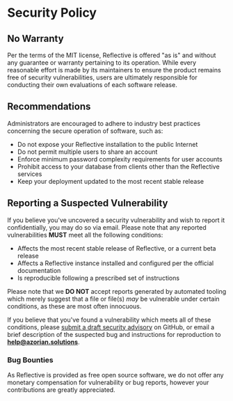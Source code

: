 # Security Policy

## No Warranty

Per the terms of the MIT license, Reflective is offered "as is" and without any guarantee or warranty pertaining to its operation. While every reasonable effort is made by its maintainers to ensure the product remains free of security vulnerabilities, users are ultimately responsible for conducting their own evaluations of each software release.

## Recommendations

Administrators are encouraged to adhere to industry best practices concerning the secure operation of software, such as:

* Do not expose your Reflective installation to the public Internet
* Do not permit multiple users to share an account
* Enforce minimum password complexity requirements for user accounts
* Prohibit access to your database from clients other than the Reflective services
* Keep your deployment updated to the most recent stable release

## Reporting a Suspected Vulnerability

If you believe you've uncovered a security vulnerability and wish to report it confidentially, you may do so via email. Please note that any reported vulnerabilities **MUST** meet all the following conditions:

* Affects the most recent stable release of Reflective, or a current beta release
* Affects a Reflective instance installed and configured per the official documentation
* Is reproducible following a prescribed set of instructions

Please note that we **DO NOT** accept reports generated by automated tooling which merely suggest that a file or file(s) _may_ be vulnerable under certain conditions, as these are most often innocuous.

If you believe that you've found a vulnerability which meets all of these conditions, please [submit a draft security advisory](https://github.com/AzorianSolutions/reflective/security/advisories/new) on GitHub, or email a brief description of the suspected bug and instructions for reproduction to **help@azorian.solutions**.

### Bug Bounties

As Reflective is provided as free open source software, we do not offer any monetary compensation for vulnerability or bug reports, however your contributions are greatly appreciated.